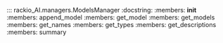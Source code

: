 ::: rackio_AI.managers.ModelsManager
    :docstring:
    :members: __init__
    :members: append_model
    :members: get_model
    :members: get_models
    :members: get_names
    :members: get_types
    :members: get_descriptions
    :members: summary